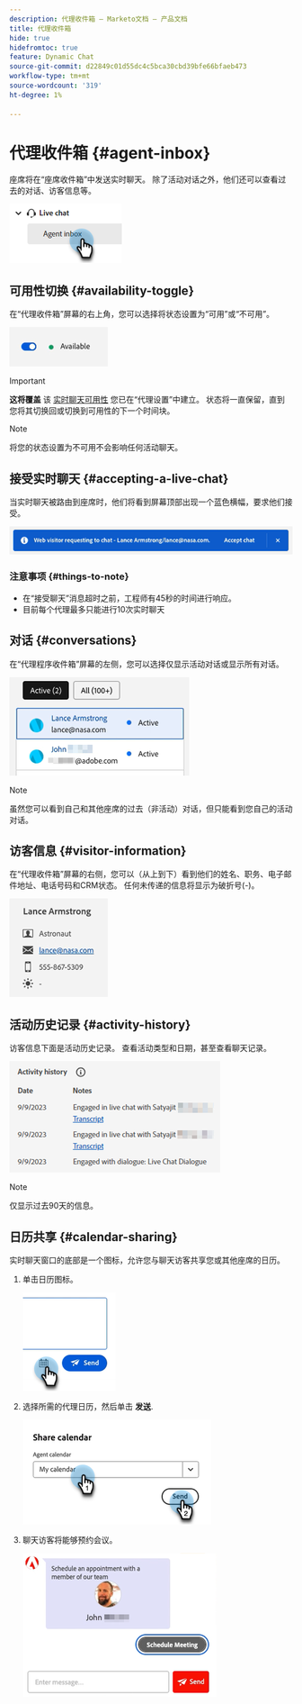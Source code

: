 ```yaml
---
description: 代理收件箱 — Marketo文档 — 产品文档
title: 代理收件箱
hide: true
hidefromtoc: true
feature: Dynamic Chat
source-git-commit: d22849c01d55dc4c5bca30cbd39bfe66bfaeb473
workflow-type: tm+mt
source-wordcount: '319'
ht-degree: 1%

---
```


# 代理收件箱 {#agent-inbox}

座席将在“座席收件箱”中发送实时聊天。 除了活动对话之外，他们还可以查看过去的对话、访客信息等。

![](assets/agent-inbox-1.png)

## 可用性切换 {#availability-toggle}

在“代理收件箱”屏幕的右上角，您可以选择将状态设置为“可用”或“不可用”。

![](assets/agent-inbox-2.png)

>[!IMPORTANT]
>
>**这将覆盖** 该 [实时聊天可用性](/help/marketo/product-docs/demand-generation/dynamic-chat-two/setup-and-configuration/agent-settings.md#live-chat-availability) 您已在“代理设置”中建立。 状态将一直保留，直到您将其切换回或切换到可用性的下一个时间块。

>[!NOTE]
>
>将您的状态设置为不可用不会影响任何活动聊天。

## 接受实时聊天 {#accepting-a-live-chat}

当实时聊天被路由到座席时，他们将看到屏幕顶部出现一个蓝色横幅，要求他们接受。

![](assets/agent-inbox-3.png)

### 注意事项 {#things-to-note}

* 在“接受聊天”消息超时之前，工程师有45秒的时间进行响应。
* 目前每个代理最多只能进行10次实时聊天

## 对话 {#conversations}

在“代理程序收件箱”屏幕的左侧，您可以选择仅显示活动对话或显示所有对话。

![](assets/agent-inbox-4.png)

>[!NOTE]
>
>虽然您可以看到自己和其他座席的过去（非活动）对话，但只能看到您自己的活动对话。

## 访客信息 {#visitor-information}

在“代理收件箱”屏幕的右侧，您可以（从上到下）看到他们的姓名、职务、电子邮件地址、电话号码和CRM状态。 任何未传递的信息将显示为破折号(-)。

![](assets/agent-inbox-5.png)

## 活动历史记录 {#activity-history}

访客信息下面是活动历史记录。 查看活动类型和日期，甚至查看聊天记录。

![](assets/agent-inbox-6.png)

>[!NOTE]
>
>仅显示过去90天的信息。

## 日历共享 {#calendar-sharing}

实时聊天窗口的底部是一个图标，允许您与聊天访客共享您或其他座席的日历。

1. 单击日历图标。

   ![](assets/agent-inbox-7.png)

1. 选择所需的代理日历，然后单击 **发送**.

   ![](assets/agent-inbox-8.png)

1. 聊天访客将能够预约会议。

   ![](assets/agent-inbox-9.png)
